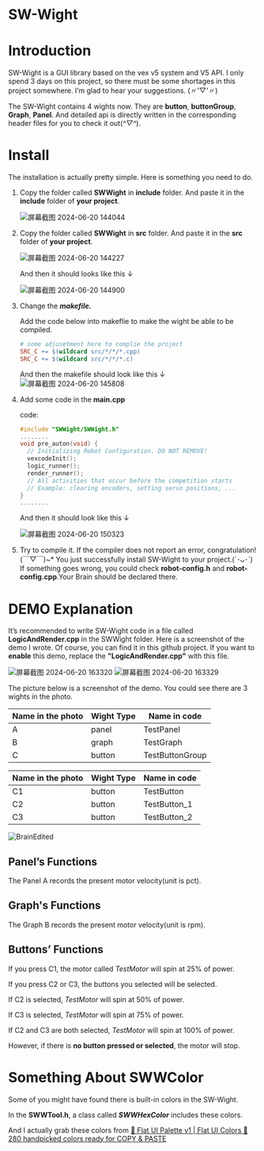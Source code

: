 # SW-Wight

# Introduction

SW-Wight is a GUI library based on the vex v5 system and V5 API. I only spend 3 days on this project, so there must be some shortages in this project somewhere. I’m glad  to hear your suggestions. (〃'▽'〃)

The SW-Wight contains 4 wights now. They are **button**, **buttonGroup**, **Graph**, **Panel**. And detailed api is directly written in the corresponding header files for you to check it out(*^▽^*).

# Install

The installation is actually pretty simple. Here is something  you need to do.

1. Copy the folder called **SWWight** in **include** folder. And paste it in the **include** folder of **your project**.
    
    ![屏幕截图 2024-06-20 144044](https://github.com/SunWater-233/SW-Wight/assets/109706896/d4b75cc5-624d-4895-b21c-e96656f485cf)

    
2. Copy the folder called **SWWight** in **src** folder. And paste it in the **src** folder of **your project**.
    
   ![屏幕截图 2024-06-20 144227](https://github.com/SunWater-233/SW-Wight/assets/109706896/fee113bf-8194-44dc-973d-dda0a0e2d1c3)

    
    And then it should looks like this ↓
    
    ![屏幕截图 2024-06-20 144900](https://github.com/SunWater-233/SW-Wight/assets/109706896/1e1c7bb4-dcb8-4943-abc8-3ed0805f05b3)

    
3. Change the ***makefile.***
    
    Add the code below into makeflie to make the wight be able to be compiled.
    
    ```makefile
    # some adjusetment here to complie the project
    SRC_C += $(wildcard src/*/*/*.cpp)
    SRC_C += $(wildcard src/*/*/*.c)
    ```
    
    And then the makefile should look like this ↓
    ![屏幕截图 2024-06-20 145808](https://github.com/SunWater-233/SW-Wight/assets/109706896/dc9e3d60-04f1-4bca-ace2-5aa607a82b35)

4. Add some code in the **main.cpp**
    
    code:
    
    ```cpp
    #include "SWWight/SWWight.h"
    ........
    void pre_auton(void) {
      // Initializing Robot Configuration. DO NOT REMOVE!
      vexcodeInit();
      logic_runner();
      render_runner();
      // All activities that occur before the competition starts
      // Example: clearing encoders, setting servo positions, ...
    }
    ........
    ```
    
    And then it should look like this ↓
    
    ![屏幕截图 2024-06-20 150323](https://github.com/SunWater-233/SW-Wight/assets/109706896/a906d086-a886-4903-a3aa-0c229c99598d)

    
5. Try to compile it. If the compiler does not report an error, congratulation! (￣▽￣)~*  You just successfully install SW-Wight to your project.(´･ᴗ･`) If something goes wrong, you could check  **robot-config.h** and **robot-config.cpp**.Your Brain should be declared there.

# DEMO Explanation

It’s recommended to write SW-Wight code in a file called **LogicAndRender.cpp** in the SWWight folder. Here is a screenshot of the demo I wrote. Of course, you can find it in this github project.
If you want to **enable** this demo, replace the **"LogicAndRender.cpp"** with this file. 

![屏幕截图 2024-06-20 163320](https://github.com/SunWater-233/SW-Wight/assets/109706896/a7e7db0a-6e16-4526-9cc5-453032d1eef9)
![屏幕截图 2024-06-20 163329](https://github.com/SunWater-233/SW-Wight/assets/109706896/9a7e3840-6645-463d-8c68-2d665cd8d053)


The picture below is a screenshot of the demo. You could see there are 3 wights in the photo.

 

| Name in the photo | Wight Type | Name in code |
| --- | --- | --- |
| A | panel | TestPanel |
| B | graph | TestGraph |
| C | button | TestButtonGroup |

| Name in the photo | Wight Type | Name in code |
| --- | --- | --- |
| C1 | button | TestButton |
| C2 | button | TestButton_1 |
| C3 | button | TestButton_2 |

![BrainEdited](https://github.com/SunWater-233/SW-Wight/assets/109706896/97d157a6-cbeb-42ac-a0d8-2bbcf2986a4f)


## Panel’s Functions

The Panel A records the present motor velocity(unit is pct).

## Graph's Functions

The Graph B records the present motor velocity(unit is rpm).

## Buttons’ Functions

If you press C1, the motor called *TestMotor*  will spin at 25% of power.

If you press C2 or C3, the buttons you selected will be selected.

If C2 is selected, *TestMotor*  will spin at 50% of power.

If C3 is selected, *TestMotor*  will spin at 75% of power.

If C2 and C3 are both selected, *TestMotor*  will spin at 100% of power.

However, if there is **no button pressed or selected**, the motor will stop.

# Something About SWWColor

Some of you might have found there is built-in colors in the SW-Wight.

In the **SWWTool.h**, a class called ***SWWHexColor*** includes these colors.

And I actually grab these colors from [🎨 Flat UI Palette v1 | Flat UI Colors 🎨 280 handpicked colors ready for COPY & PASTE](https://flatuicolors.com/palette/defo)
